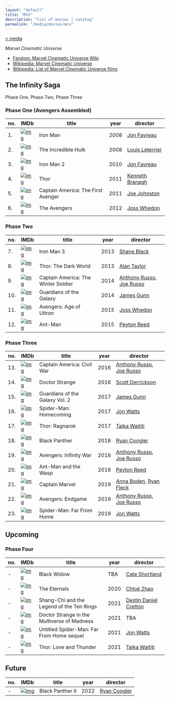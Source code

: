 ```yaml
---
layout: "default"
title: "MCU"
description: "list of movies | catalog"
permalink: "/media/movies/mcu"
---
```

[< media](media.md)

*Marvel Cinematic Universe*

* [Fandom: Marvel Cinematic Universe Wiki](https://marvelcinematicuniverse.fandom.com/wiki/Marvel_Cinematic_Universe_Wiki)
* [Wikipedia: Marvel Cinematic Universe](https://en.wikipedia.org/wiki/Marvel_Cinematic_Universe)
* [Wikipedia: List of Marvel Cinematic Universe films](https://en.wikipedia.org/wiki/List_of_Marvel_Cinematic_Universe_films)

## The Infinity Saga

Phase One, Phase Two, Phase Three

### Phase One (Avengers Assembled)

[Iron Man]: x.png "Iron Man"
[The Incredible Hulk]: x.png "The Incredible Hulk"
[Iron Man 2]: x.png "Iron Man 2"
[Thor]: x.png "Thor"
[Captain America: The First Avenger]: x.png "Captain America: The First Avenger"
[The Avengers]: x.png "The Avengers"

no. | IMDb | title | year | director
---- | ---- | ---- | ---- | ----
1. | [![img][Iron Man]](https://www.imdb.com/title/tt0371746/) | Iron Man | 2008 | [Jon Favreau](https://www.imdb.com/name/nm0269463/)
2. | [![img][The Incredible Hulk]](https://www.imdb.com/title/tt0800080/) | The Incredible Hulk | 2008 | [Louis Leterrier](https://www.imdb.com/name/nm0504642/)
3. | [![img][Iron Man 2]](https://www.imdb.com/title/tt1228705/) | Iron Man 2 | 2010 | [Jon Favreau](https://www.imdb.com/name/nm0269463/)
4. | [![img][Thor]](https://www.imdb.com/title/tt0800369/) | Thor | 2011 | [Kenneth Branagh](https://www.imdb.com/name/nm0000110/)
5. | [![img][Captain America: The First Avenger]](https://www.imdb.com/title/tt0458339/) | Captain America: The First Avenger | 2011 | [Joe Johnston](https://www.imdb.com/name/nm0002653/)
6. | [![img][The Avengers]](https://www.imdb.com/title/tt0848228/) | The Avengers | 2012 | [Joss Whedon](https://www.imdb.com/name/nm0923736/)

### Phase Two

[Iron Man 3]: x.png "Iron Man 3"
[Thor: The Dark World]: x.png "Thor: The Dark World"
[Captain America: The Winter Soldier]: x.png "Captain America: The Winter Soldier"
[Guardians of the Galaxy]: x.png "Guardians of the Galaxy"
[Avengers: Age of Ultron]: x.png "Avengers: Age of Ultron"
[Ant-Man]: x.png "Ant-Man"

no. | IMDb | title | year | director
---- | ---- | ---- | ---- | ----
7. | [![img][Iron Man 3]](https://www.imdb.com/title/tt1300854/) | Iron Man 3 | 2013 | [Shane Black](https://www.imdb.com/name/nm0000948/)
8. | [![img][Thor: The Dark World]](https://www.imdb.com/title/tt1981115/) | Thor: The Dark World | 2013 | [Alan Taylor](https://www.imdb.com/name/nm0851930/)
9. | [![img][Captain America: The Winter Soldier]](https://www.imdb.com/title/tt1843866/) | Captain America: The Winter Soldier | 2014 | [Anthony Russo](https://www.imdb.com/name/nm0751577/), [Joe Russo](https://www.imdb.com/name/nm0751648/)
10. | [![img][Guardians of the Galaxy]](https://www.imdb.com/title/tt2015381/) | Guardians of the Galaxy | 2014 | [James Gunn](https://www.imdb.com/name/nm0348181/)
11. | [![img][Avengers: Age of Ultron]](https://www.imdb.com/title/tt2395427/) | Avengers: Age of Ultron | 2015 | [Joss Whedon](https://www.imdb.com/name/nm0923736/)
12. | [![img][Ant-Man]](https://www.imdb.com/title/tt0478970/) | Ant-Man | 2015 | [Peyton Reed](https://www.imdb.com/name/nm0715636/)

### Phase Three

[Captain America: Civil War]: x.png "Captain America: Civil War"
[Doctor Strange]: x.png "Doctor Strange"
[Guardians of the Galaxy Vol. 2]: x.png "Guardians of the Galaxy Vol. 2"
[Spider-Man: Homecoming]: x.png "Spider-Man: Homecoming"
[Thor: Ragnarok]: x.png "Thor: Ragnarok"
[Black Panther]: x.png "Black Panther"
[Avengers: Infinity War]: x.png "Avengers: Infinity War"
[Ant-Man and the Wasp]: x.png "Ant-Man and the Wasp"
[Captain Marvel]: x.png "Captain Marvel"
[Avengers: Endgame]: x.png "Avengers: Endgame"
[Spider-Man: Far From Home]: x.png "Spider-Man: Far From Home"

no. | IMDb | title | year | director
---- | ---- | ---- | ---- | ----
13. | [![img][Captain America: Civil War]](https://www.imdb.com/title/tt3498820/) | Captain America: Civil War | 2016 | [Anthony Russo](https://www.imdb.com/name/nm0751577/), [Joe Russo](https://www.imdb.com/name/nm0751648/)
14. | [![img][Doctor Strange]](https://www.imdb.com/title/tt1211837/) | Doctor Strange | 2016 | [Scott Derrickson](https://www.imdb.com/name/nm0220600/)
15. | [![img][Guardians of the Galaxy Vol. 2]](https://www.imdb.com/title/tt3896198/) | Guardians of the Galaxy Vol. 2 | 2017 | [James Gunn](https://www.imdb.com/name/nm0348181/)
16. | [![img][Spider-Man: Homecoming]](https://www.imdb.com/title/tt2250912/) | Spider-Man: Homecoming | 2017 | [Jon Watts](https://www.imdb.com/name/nm1218281/)
17. | [![img][Thor: Ragnarok]](https://www.imdb.com/title/tt3501632/) | Thor: Ragnarok | 2017 | [Taika Waititi](https://www.imdb.com/name/nm0169806/)
18. | [![img][Black Panther]](https://www.imdb.com/title/tt1825683/) | Black Panther | 2018 | [Ryan Coogler](https://www.imdb.com/name/nm3363032/)
19. | [![img][Avengers: Infinity War]](https://www.imdb.com/title/tt4154756/) | Avengers: Infinity War | 2018 | [Anthony Russo](https://www.imdb.com/name/nm0751577/), [Joe Russo](https://www.imdb.com/name/nm0751648/)
20. | [![img][Ant-Man and the Wasp]](https://www.imdb.com/title/tt5095030/) | Ant-Man and the Wasp | 2018 | [Peyton Reed](https://www.imdb.com/name/nm0715636/)
21. | [![img][Captain Marvel]](https://www.imdb.com/title/tt4154664/) | Captain Marvel | 2019 | [Anna Boden](https://www.imdb.com/name/nm1349818/), [Ryan Fleck](https://www.imdb.com/name/nm0281396/)
22. | [![img][Avengers: Endgame]](https://www.imdb.com/title/tt4154796/) | Avengers: Endgame | 2019 | [Anthony Russo](https://www.imdb.com/name/nm0751577/), [Joe Russo](https://www.imdb.com/name/nm0751648/)
23. | [![img][Spider-Man: Far From Home]](https://www.imdb.com/title/tt6320628/) | Spider-Man: Far From Home | 2019 | [Jon Watts](https://www.imdb.com/name/nm1218281/)

## Upcoming

### Phase Four

[Black Widow]: x.png "Black Widow"
[The Eternals]: x.png "The Eternals"
[Shang-Chi and the Legend of the Ten Rings]: x.png "Shang-Chi and the Legend of the Ten Rings"
[Doctor Strange in the Multiverse of Madness]: x.png "Doctor Strange in the Multiverse of Madness"
[Untitled Spider-Man: Far From Home sequel]: x.png "Untitled Spider-Man: Far From Home sequel"
[Thor: Love and Thunder]: x.png "Thor: Love and Thunder"

no. | IMDb | title | year | director
---- | ---- | ---- | ---- | ----
- | [![img][Black Widow]](https://www.imdb.com/title/tt3480822/) | Black Widow | TBA | [Cate Shortland](https://www.imdb.com/name/nm0795153/)
- | [![img][The Eternals]](https://www.imdb.com/title/tt9032400/) | The Eternals | 2020 | [Chloé Zhao](https://www.imdb.com/name/nm2125482/)
- | [![img][Shang-Chi and the Legend of the Ten Rings]](https://www.imdb.com/title/tt9376612/) | Shang-Chi and the Legend of the Ten Rings | 2021 | [Destin Daniel Cretton](https://www.imdb.com/name/nm2308774/)
- | [![img][Doctor Strange in the Multiverse of Madness]](https://www.imdb.com/title/tt9419884/) | Doctor Strange in the Multiverse of Madness | 2021 | TBA
- | [![img][Untitled Spider-Man: Far From Home sequel]](https://www.imdb.com/title/tt10872600/) | Untitled Spider-Man: Far From Home sequel | 2021 | [Jon Watts](https://www.imdb.com/name/nm1218281/)
- | [![img][Thor: Love and Thunder]](https://www.imdb.com/title/tt10648342/) | Thor: Love and Thunder | 2021 | [Taika Waititi](https://www.imdb.com/name/nm0169806/)

## Future

[Black Panther II]: x.png "Black Panther II"

no. | IMDb | title | year | director
---- | ---- | ---- | ---- | ----
- | [![img][Black Panther II]](https://www.imdb.com/title/tt9114286/) | Black Panther II | 2022 | [Ryan Coogler](https://www.imdb.com/name/nm3363032/)
